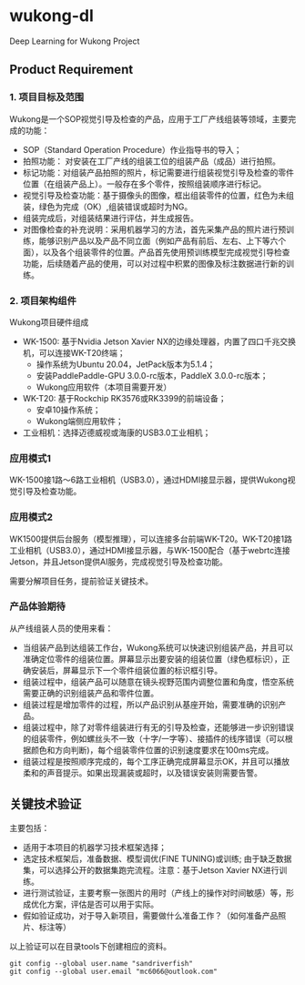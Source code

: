# wukong-dl
Deep Learning for Wukong Project

## Product Requirement
### 1. 项目目标及范围
Wukong是一个SOP视觉引导及检查的产品，应用于工厂产线组装等领域，主要完成的功能：
* SOP（Standard Operation Procedure）作业指导书的导入；
* 拍照功能： 对安装在工厂产线的组装工位的组装产品（成品）进行拍照。
* 标记功能：对组装产品拍照的照片，标记需要进行组装视觉引导及检查的零件位置（在组装产品上）。一般存在多个零件，按照组装顺序进行标记。
* 视觉引导及检查功能：基于摄像头的图像，框出组装零件的位置，红色为未组装，绿色为完成（OK）,组装错误或超时为NG。
* 组装完成后，对组装结果进行评估，并生成报告。
* 对图像检查的补充说明：采用机器学习的方法，首先采集产品的照片进行预训练，能够识别产品以及产品不同立面（例如产品有前后、左右、上下等六个面），以及各个组装零件的位置。产品首先使用预训练模型完成视觉引导检查功能，后续随着产品的使用，可以对过程中积累的图像及标注数据进行新的训练。

### 2. 项目架构组件
Wukong项目硬件组成
* WK-1500: 基于Nvidia Jetson Xavier NX的边缘处理器，内置了四口千兆交换机，可以连接WK-T20终端；
   * 操作系统为Ubuntu 20.04，JetPack版本为5.1.4；
   * 安装PaddlePaddle-GPU 3.0.0-rc版本，PaddleX 3.0.0-rc版本；
   * Wukong应用软件（本项目需要开发）
* WK-T20: 基于Rockchip RK3576或RK3399的前端设备；
   * 安卓10操作系统；
   * Wukong端侧应用软件；
* 工业相机：选择迈德威视或海康的USB3.0工业相机；

### 应用模式1
WK-1500接1路～6路工业相机（USB3.0），通过HDMI接显示器，提供Wukong视觉引导及检查功能。

### 应用模式2
WK1500提供后台服务（模型推理），可以连接多台前端WK-T20。WK-T20接1路工业相机（USB3.0），通过HDMI接显示器，与WK-1500配合（基于webrtc连接Jetson，并且Jetson提供AI服务，完成视觉引导及检查功能。

需要分解项目任务，提前验证关键技术。

### 产品体验期待
从产线组装人员的使用来看：
* 当组装产品到达组装工作台，Wukong系统可以快速识别组装产品，并且可以准确定位零件的组装位置。屏幕显示出要安装的组装位置（绿色框标识），正确安装后，屏幕显示下一个零件组装位置的标识框引导。
* 组装过程中，组装产品可以随意在镜头视野范围内调整位置和角度，悟空系统需要正确的识别组装产品和零件位置。
* 组装过程是增加零件的过程，所以产品识别从基座开始，需要准确的识别产品。
* 组装过程中，除了对零件组装进行有无的引导及检查，还能够进一步识别错误的组装零件，例如螺丝头不一致（十字/一字等）、接插件的线序错误（可以根据颜色和方向判断)，每个组装零件位置的识别速度要求在100ms完成。
* 组装过程是按照顺序完成的，每个工序正确完成屏幕显示OK，并且可以播放柔和的声音提示。如果出现漏装或超时，以及错误安装则需要告警。

## 关键技术验证
主要包括：
* 适用于本项目的机器学习技术框架选择；
* 选定技术框架后，准备数据、模型调优(FINE TUNING)或训练; 由于缺乏数据集，可以选择公开的数据集跑完流程。注意：基于Jetson Xavier NX进行训练。
* 进行测试验证，主要考察一张图片的用时（产线上的操作对时间敏感）等，形成优化方案，评估是否可以用于实际。
* 假如验证成功，对于导入新项目，需要做什么准备工作？（如何准备产品照片、标注等）

以上验证可以在目录tools下创建相应的资料。

```
git config --global user.name "sandriverfish"
git config --global user.email "mc6066@outlook.com"
```